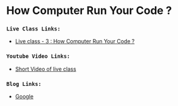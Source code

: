 # How Computer Run Your Code ?

### `Live Class Links:`
* [Live class - 3 : How Computer Run Your Code ?](https://drive.google.com/file/d/1SSvlmKYfPysz33SJzZ2yoKRNXo-XFF3-/view?usp=drive_link)

### `Youtube Video Links:`
* [Short Video of live class](https://www.youtube.com/watch?v=5IMOzA1ESy4)

### `Blog Links:`
* [Google](www.google.com)


